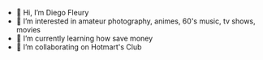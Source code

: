 - 👋 Hi, I’m Diego Fleury
- 👀 I’m interested in amateur photography, animes, 60's music, tv shows, movies
- 🌱 I’m currently learning how save money
- 💞️ I’m collaborating on Hotmart's Club

<!---
diegofleury-hotmart/diegofleury-hotmart is a ✨ special ✨ repository because its `README.md` (this file) appears on your GitHub profile.
You can click the Preview link to take a look at your changes.
--->
